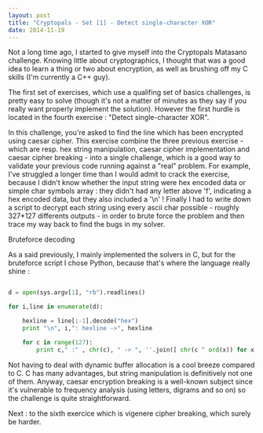 ```yaml
---
layout: post
title: "Cryptopals - Set [1] - Detect single-character XOR"
date: 2014-11-19
---
```


Not a long time ago, I started to give myself into the Cryptopals Matasano challenge. Knowing little about cryptographics, I thought that
was a good idea to learn a thing or two about encryption, as well as brushing off my C skills (I'm currently a C++ guy).

The first set of exercises, which use a qualifing set of basics challenges, is pretty easy to solve (though it's not a matter of minutes as they
say if you really want properly implement the solution). However the first hurdle is located in the fourth exercise : "Detect single-character XOR".

In this challenge, you're asked to find the line which has been encrypted using caesar cipher. This exercise combine the three previous exercise - which are resp. hex string manipulation, caesar cipher implementation and caesar cipher breaking - into a single challenge, which is a good way to validate your previous code running against a "real" problem. For example, I've struggled a longer time than I would admit to crack the exercise, because I didn't know whether the input string were hex encoded data or simple char symbols array : they didn't had any letter above 'f', indicating a hex encoded data, but they also included a '\n' ! Finally I had to write down a script to decrypt each string using every ascii char possible - roughly 327*127 differents outputs - in order to brute force the problem and then trace my way back to find the bugs in my solver.


Bruteforce decoding

As a said previously, I mainly implemented the solvers in C, but for the bruteforce script I chose Python, because that's where the language really shine :

``` python bruteforce breaking http://lucasg.gihtub.io/python-bruteforce-caesar-break caesar cipher bruteforcing using Python script

d = open(sys.argv[1], "rb").readlines()

for i,line in enumerate(d):

	hexline = line[:-1].decode("hex")
	print "\n", i,": hexline ->", hexline

	for c in range(127):
		print c," :" , chr(c), " -> ", ''.join([ chr(c ^ ord(x)) for x in hexline])

```

Not having to deal with dynamic buffer allocation is a cool breeze compared to C. C has many advantages, but string manipulation is definitively not
one of them. Anyway, caesar encryption breaking is a well-known subject since it's vulnerable to frequency analysis (using letters, digrams and so on) so the challenge is quite straightforward.

Next : to the sixth exercice which is vigenere cipher breaking, which surely be harder.